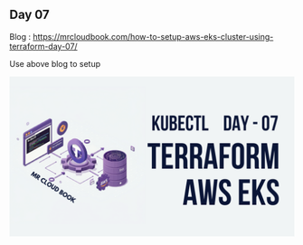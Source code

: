 ## Day 07

Blog : https://mrcloudbook.com/how-to-setup-aws-eks-cluster-using-terraform-day-07/

Use above blog to setup

<div align="center"> <img src="https://github.com/Aj7Ay/Kubernetes-2025/blob/main/Day-07/k8s-yt7.png"> </div>
